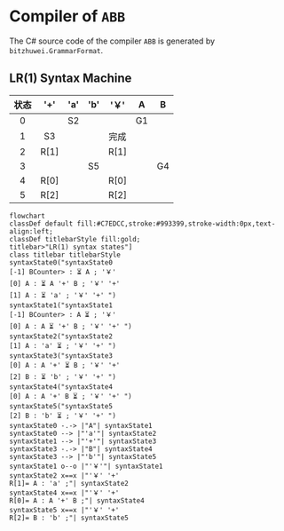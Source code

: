 # Compiler of `ABB`

The C# source code of the compiler `ABB` is generated by `bitzhuwei.GrammarFormat`.

## LR(1) Syntax Machine

| 状态 | \'\+\' | \'a\' | \'b\' | \'￥\' | A | B |
|:---:|:---:|:---:|:---:|:---:|:---:|:---:|
| 0 |   | S2 |   |   | G1 |   |
| 1 | S3 |   |   | 完成 |   |   |
| 2 | R[1] |   |   | R[1] |   |   |
| 3 |   |   | S5 |   |   | G4 |
| 4 | R[0] |   |   | R[0] |   |   |
| 5 | R[2] |   |   | R[2] |   |   |


```Mermaid
flowchart
classDef default fill:#C7EDCC,stroke:#993399,stroke-width:0px,text-align:left;
classDef titlebarStyle fill:gold;
titlebar>"LR(1) syntax states"]
class titlebar titlebarStyle
syntaxState0("syntaxState0
[-1] BCounter> : ⏳ A ; '￥' 
[0] A : ⏳ A '+' B ; '￥' '+' 
[1] A : ⏳ 'a' ; '￥' '+' ")
syntaxState1("syntaxState1
[-1] BCounter> : A ⏳ ; '￥' 
[0] A : A ⏳ '+' B ; '￥' '+' ")
syntaxState2("syntaxState2
[1] A : 'a' ⏳ ; '￥' '+' ")
syntaxState3("syntaxState3
[0] A : A '+' ⏳ B ; '￥' '+' 
[2] B : ⏳ 'b' ; '￥' '+' ")
syntaxState4("syntaxState4
[0] A : A '+' B ⏳ ; '￥' '+' ")
syntaxState5("syntaxState5
[2] B : 'b' ⏳ ; '￥' '+' ")
syntaxState0 -.-> |"A"| syntaxState1
syntaxState0 --> |"'a'"| syntaxState2
syntaxState1 --> |"'+'"| syntaxState3
syntaxState3 -.-> |"B"| syntaxState4
syntaxState3 --> |"'b'"| syntaxState5
syntaxState1 o--o |"'￥'"| syntaxState1
syntaxState2 x==x |"'￥' '+' 
R[1]= A : 'a' ;"| syntaxState2
syntaxState4 x==x |"'￥' '+' 
R[0]= A : A '+' B ;"| syntaxState4
syntaxState5 x==x |"'￥' '+' 
R[2]= B : 'b' ;"| syntaxState5


```

